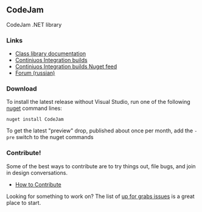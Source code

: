 ## CodeJam
CodeJam .NET library

### Links
 - [Class library documentation](https://github.com/rsdn/CodeJam/wiki/DocHome)
 - [Continiuos Integration builds](https://ci.appveyor.com/project/andrewvk/codejam)
 - [Continiuos Integration builds Nuget feed](https://ci.appveyor.com/nuget/codejam)
 - [Forum (russian)](http://rsdn.ru/forum/prj.codejam/)


### Download
To install the latest release without Visual Studio, run one of the following [nuget](https://dist.nuget.org/index.html)
command lines:


```
nuget install CodeJam
```

To get the latest "preview" drop, published about once per month, add the `-pre` switch to the nuget commands

### Contribute!
Some of the best ways to contribute are to try things out, file bugs, and join in design conversations. 

* [How to Contribute](https://github.com/rsdn/CodeJam/blob/master/CONTRIBUTING.md)

Looking for something to work on? The list of
[up for grabs issues](https://github.com/rsdn/CodeJam/issues?q=is%3Aopen+is%3Aissue) is a great place to start.